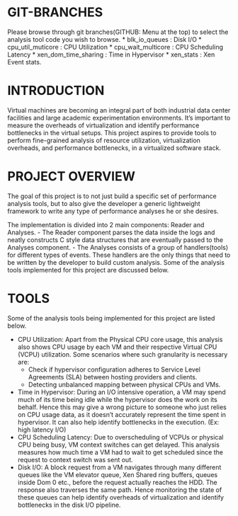 GIT-BRANCHES
================
Please browse through git branches(GITHUB: Menu at the top) to select the analysis tool code you wish to browse.
	* blk_io_queues : Disk I/O
	* cpu_util_muticore : CPU Utilization
	* cpu_wait_multicore : CPU Scheduling Latency
	* xen_dom_time_sharing : Time in Hypervisor
	* xen_stats : Xen Event stats.

INTRODUCTION
================
Virtual machines are becoming an integral part of both industrial data center facilities and large academic experimentation environments. It’s important to measure the overheads of virtualization and identify performance bottlenecks in the virtual setups. This project aspires to provide tools to perform fine-grained analysis of resource utilization, virtualization overheads, and performance bottlenecks, in a virtualized software stack.

PROJECT OVERVIEW
================
The goal of this project is to not just build a specific set of performance analysis tools, but to also give the developer a generic lightweight framework to write any type of performance analyses he or she desires.

The implementation is divided into 2 main components: Reader and Analyses. 
	- The Reader component parses the data inside the logs and neatly constructs C style data structures that are eventually passed to the Analyses component. 
	- The Analyses consists of a group of handlers(tools) for different types of events. These handlers are the only things that need to be written by the developer to build custom analysis. Some of the analysis tools implemented for this project are discussed below.

TOOLS
================
Some of the analysis tools being implemented for this project are listed below.

* CPU Utilization: Apart from the Physical CPU core usage, this analysis also shows CPU usage by each VM and their respective Virtual CPU (VCPU) utilization. Some scenarios where such granularity is necessary are:
	- Check if hypervisor configuration adheres to Service Level Agreements (SLA) between hosting providers and clients.
	- Detecting unbalanced mapping between physical CPUs and VMs.
* Time in Hypervisor: During an I/O intensive operation, a VM may spend much of its time being idle while the hypervisor does the work on its behalf. Hence this may give a wrong picture to someone who just relies on CPU usage data, as it doesn’t accurately represent the time spent in hypervisor. It can also help identify bottlenecks in the execution. (Ex: high latency I/O)
* CPU Scheduling Latency: Due to overscheduling of VCPUs or physical CPU being busy, VM context switches can get delayed. This analysis measures how much time a VM had to wait to get scheduled since the request to context switch was sent out.
* Disk I/O: A block request from a VM navigates through many different queues like the VM elevator queue, Xen Shared ring buffers, queues inside Dom 0 etc., before the request actually reaches the HDD. The response also traverses the same path. Hence monitoring the state of these queues can help identify overheads of virtualization and identify bottlenecks in the disk I/O pipeline.
